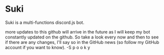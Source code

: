 # Suki
Suki is a multi-functions discord.js bot.

more updates to this github will arrive in the future as I will keep my bot constantly updated on the github. So take a look every now and then to see if there are any changes, I'll say so in the GitHub news (so follow my GitHub account if you want to know). -S p o o k y
